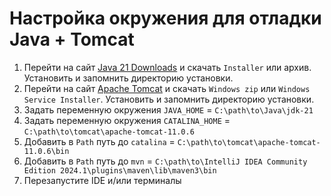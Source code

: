 # Настройка окружения для отладки Java + Tomcat
1. Перейти на сайт [Java 21 Downloads](https://www.oracle.com/java/technologies/downloads/?er=221886#jdk21-windows)
и скачать `Installer` или архив. 
Установить и запомнить директорию установки.
2. Перейти на сайт [Apache Tomcat](https://tomcat.apache.org/download-11.cgi)
и скачать `Windows zip` или `Windows Service Installer`. 
Установить и запомнить директорию установки.
3. Задать переменную окружения `JAVA_HOME` = `C:\path\to\Java\jdk-21`
4. Задать переменную окружения `CATALINA_HOME` = `C:\path\to\tomcat\apache-tomcat-11.0.6`
5. Добавить в `Path` путь до `catalina` = `C:\path\to\tomcat\apache-tomcat-11.0.6\bin`
6. Добавить в `Path` путь до `mvn` = `C:\path\to\IntelliJ IDEA Community Edition 2024.1\plugins\maven\lib\maven3\bin`
7. Перезапустите IDE и/или терминалы
